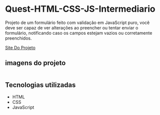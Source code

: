 # Quest-HTML-CSS-JS-Intermediario
Projeto de um formulário feito com validação em JavaScript puro, você deve ser capaz de ver alterações ao preencher ou tentar enviar o formulário, notificando caso os campos estejam vazios ou corretamente preenchidos.

[Site Do Projeto](https://martvie.github.io/Quest-HTML-CSS-JS-Intermediario/)

## imagens do projeto
<p align="center">
<img src="">

## Tecnologias utilizadas

* HTML
* CSS
* JavaScript


